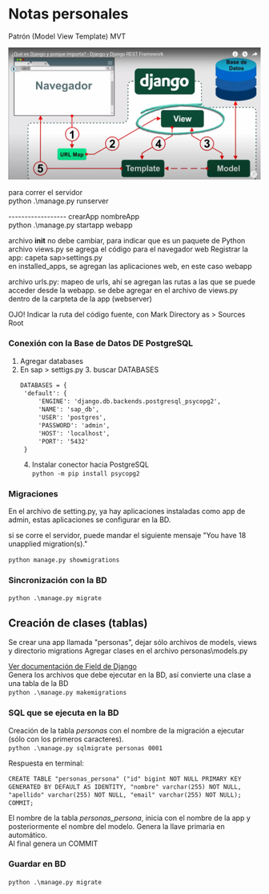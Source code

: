 # Notas personales
Patrón (Model View Template) MVT

![img.png](img.png)

para correr el servidor<br>
python .\manage.py runserver<br>

------------------ crearApp nombreApp <br>
python .\manage.py startapp webapp <br>

archivo __init__ no debe cambiar, para indicar que es un paquete de Python
archivo views.py se agrega el código para el navegador web
Registrar la app: capeta sap>settings.py<br>
    en installed_apps, se agregan las aplicaciones web, en este caso webapp <br>

archivo urls.py: mapeo de urls, ahí se agregan las rutas a las que se puede acceder desde la webapp.
se debe agregar en el archivo de views.py dentro de la carpteta de la app (webserver)

OJO! Indicar la ruta del código fuente, con Mark Directory as > Sources Root <br>

### Conexión con la Base de Datos DE PostgreSQL
1. Agregar databases 
2. En sap > settigs.py
   3. buscar DATABASES <br>
   ```
   DATABASES = {
    'default': {
        'ENGINE': 'django.db.backends.postgresql_psycopg2',
        'NAME': 'sap_db',
        'USER': 'postgres',
        'PASSWORD': 'admin',
        'HOST': 'localhost',
        'PORT': '5432'
    }
   ```
   4. Instalar conector hacia PostgreSQL <br>
   ```python -m pip install psycopg2```

### Migraciones
En el archivo de setting.py, ya hay aplicaciones instaladas como app de admin,
estas aplicaciones se configurar en la BD. 

si se corre el servidor, puede mandar el siguiente mensaje
"You have 18 unapplied migration(s)." <br>

```python manage.py showmigrations```

### Sincronización con la BD <br>
```python .\manage.py migrate``` <br>

## Creación de clases (tablas)
Se crear una app llamada "personas", dejar sólo archivos de models, views y directorio migrations
Agregar clases en el archivo personas\models.py

[Ver documentación de Field de Django](https://docs.djangoproject.com/en/4.2/ref/models/fields/)
<br>
Genera los archivos que debe ejecutar en la BD, así convierte una clase a una tabla de la BD <br>
 ```python .\manage.py makemigrations``` <br>

### SQL que se ejecuta en la BD
Creación de la tabla *personas* con el nombre de la migración a ejecutar (sólo con los primeros caracteres).<br>
```python .\manage.py sqlmigrate personas 0001``` <br>

Respuesta en terminal:
```
CREATE TABLE "personas_persona" ("id" bigint NOT NULL PRIMARY KEY GENERATED BY DEFAULT AS IDENTITY, "nombre" varchar(255) NOT NULL, "apellido" varchar(255) NOT NULL, "email" varchar(255) NOT NULL);
COMMIT;
```
El nombre de la tabla *personas_persona*, inicia con el nombre de la app y posteriormente el nombre del modelo.
Genera la llave primaria en automático. <br>
Al final genera un COMMIT

### Guardar en BD
```python .\manage.py migrate``` <br>